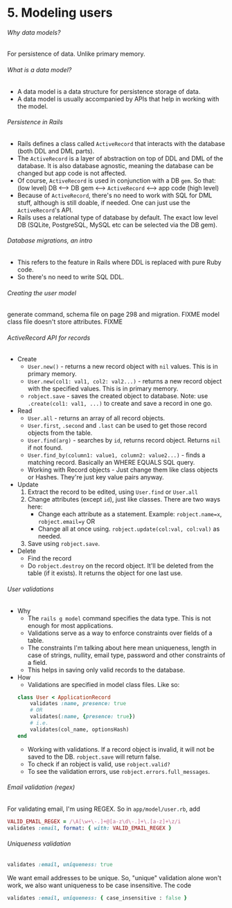 # 5. Modeling users
###### Why data models?
For persistence of data. Unlike primary memory.

###### What is a data model?
- A data model is a data structure for persistence storage of data.
- A data model is usually accompanied by APIs that help in working with the model.

###### Persistence in Rails
- Rails defines a class called `ActiveRecord` that interacts with the database (both DDL and DML parts).
- The `ActiveRecord` is a layer of abstraction on top of DDL and DML of the database. It is also database agnostic, meaning the database can be changed but app code is not affected.
- Of course, `ActiveRecord` is used in conjunction with a DB `gem`. So that: 
		(low level) DB <--> DB gem <--> `ActiveRecord` <--> app code (high level)
- Because of `ActiveRecord`, there's no need to work with SQL for DML stuff, although is still doable, if needed. One can just use the `ActiveRecord`'s API.
- Rails uses a relational type of database by default. The exact low level DB (SQLite, PostgreSQL, MySQL etc can be selected via the DB gem).

###### Database migrations, an intro
- This refers to the feature in Rails where DDL is replaced with pure Ruby code.
- So there's no need to write SQL DDL.

###### Creating the user model
generate command, schema file on page 298 and migration. FIXME
model class file doesn't store attributes. FIXME

###### ActiveRecord API for records
- Create
	- `User.new()` - returns a new record object with `nil` values. This is in primary memory.
	- `User.new(col1: val1, col2: val2...)` - returns a new record object with the specified values. This is in primary memory.
	- `robject.save` - saves the created object to database.
		Note: use `.create(col1: val1, ...)` to create and save a record in one go.
- Read
	- `User.all` - returns an array of all record objects.
	- `User.first`, `.second` and `.last` can be used to get those record objects from the table.
	- `User.find(arg)` - searches by `id`, returns record object. Returns `nil` if not found.
	- `User.find_by(column1: value1, column2: value2...)` - finds a matching record. Basically an WHERE EQUALS SQL query.
	- Working with Record objects - Just change them like class objects or Hashes. They're just key value pairs anyway.
- Update
	1. Extract the record to be edited, using `User.find` or `User.all`
	2. Change attributes (except `id`), just like classes. There are two ways here:
		- Change each attribute as a statement. Example: `robject.name=x`, `robject.email=y`
		OR
		- Change all at once using. `robject.update(col:val, col:val)` as needed. 
	3. Save using `robject.save`.
- Delete
	- Find the record
	- Do `robject.destroy` on the record object. It'll be deleted from the table (if it exists). It returns the object for one last use.

###### User validations
- Why
	- The `rails g model` command specifies the data type. This is not enough for most applications.
	- Validations serve as a way to enforce constraints over fields of a table.
	- The constraints I'm talking about here mean uniqueness, length in case of strings, nullity, email type, password and other constraints of a field.
	- This helps in saving only valid records to the database.
- How
	- Validations are specified in model class files. Like so:
	```ruby
	class User < ApplicationRecord
		validates :name, presence: true
		# OR
		validates(:name, {presence: true})
		# i.e.
		validates(col_name, optionsHash)
	end
	```
	- Working with validations. If a record object is invalid, it will not be saved to the DB. `robject.save` will return false.
	- To check if an robject is valid, use `robject.valid?`
	- To see the validation errors, use `robject.errors.full_messages`.
	
###### Email validation (regex)
For validating email, I'm using REGEX. So in `app/model/user.rb`, add
```ruby
VALID_EMAIL_REGEX = /\A[\w+\-.]+@[a-z\d\-.]+\.[a-z]+\z/i
validates :email, format: { with: VALID_EMAIL_REGEX }
```

###### Uniqueness validation
```ruby
validates :email, uniqueness: true
```
We want email addresses to be unique. So, "unique" validation alone won't work, we also want uniqueness to be case insensitive. The code
```ruby
validates :email, uniqueness: { case_insensitive : false }
```